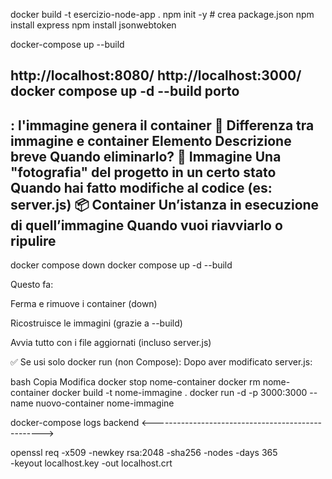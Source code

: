 docker build -t esercizio-node-app .
npm init -y          # crea package.json
npm install express
npm install jsonwebtoken

docker-compose up --build 

http://localhost:8080/
http://localhost:3000/
docker compose up -d --build
porto
----------------------------------------
: l'immagine genera il container
🔄 Differenza tra immagine e container
Elemento	Descrizione breve	Quando eliminarlo?
🧱 Immagine	Una "fotografia" del progetto in un certo stato	Quando hai fatto modifiche al codice (es: server.js)
📦 Container	Un’istanza in esecuzione di quell’immagine	Quando vuoi riavviarlo o ripulire
-------------------
docker compose down
docker compose up -d --build

Questo fa:

Ferma e rimuove i container (down)

Ricostruisce le immagini (grazie a --build)

Avvia tutto con i file aggiornati (incluso server.js)

✅ Se usi solo docker run (non Compose):
Dopo aver modificato server.js:

bash
Copia
Modifica
docker stop nome-container
docker rm nome-container
docker build -t nome-immagine .
docker run -d -p 3000:3000 --name nuovo-container nome-immagine

docker-compose logs backend <-------------------------------------------------->

openssl req -x509 -newkey rsa:2048 -sha256 -nodes -days 365 \
  -keyout localhost.key -out localhost.crt
